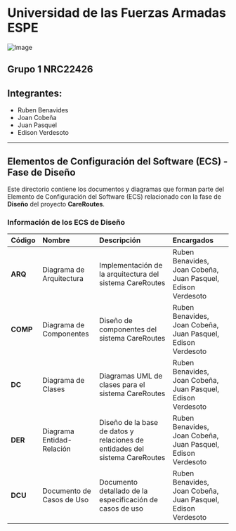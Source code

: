 # Universidad de las Fuerzas Armadas ESPE
![Image](https://github.com/user-attachments/assets/6eea1ab2-5539-4c62-911d-75f0a347322e)

## Grupo 1 NRC22426

## Integrantes:
- Ruben Benavides
- Joan Cobeña
- Juan Pasquel
- Edison Verdesoto

---

## Elementos de Configuración del Software (ECS) - Fase de Diseño

Este directorio contiene los documentos y diagramas que forman parte del Elemento de Configuración del Software (ECS) relacionado con la fase de **Diseño** del proyecto **CareRoutes**.

### Información de los ECS de Diseño

| Código | Nombre | Descripción | Encargados |
| :--- | :--- | :--- | :--- |
| **ARQ** | Diagrama de Arquitectura | Implementación de la arquitectura del sistema CareRoutes | Ruben Benavides, Joan Cobeña, Juan Pasquel, Edison Verdesoto |
| **COMP** | Diagrama de Componentes | Diseño de componentes del sistema CareRoutes | Ruben Benavides, Joan Cobeña, Juan Pasquel, Edison Verdesoto |
| **DC** | Diagrama de Clases | Diagramas UML de clases para el sistema CareRoutes | Ruben Benavides, Joan Cobeña, Juan Pasquel, Edison Verdesoto |
| **DER** | Diagrama Entidad-Relación | Diseño de la base de datos y relaciones de entidades del sistema CareRoutes | Ruben Benavides, Joan Cobeña, Juan Pasquel, Edison Verdesoto |
| **DCU** | Documento de Casos de Uso | Documento detallado de la especificación de casos de uso | Ruben Benavides, Joan Cobeña, Juan Pasquel, Edison Verdesoto |
